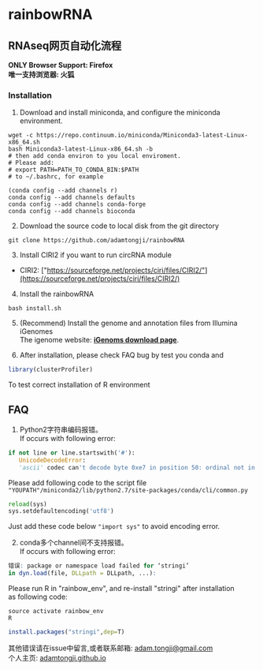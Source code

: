# rainbowRNA
## RNAseq网页自动化流程

**ONLY Browser Support: Firefox** <br>
**唯一支持浏览器: 火狐**<br>

### Installation
1. Download and install miniconda, and configure the miniconda environment.<br>
```Shell
wget -c https://repo.continuum.io/miniconda/Miniconda3-latest-Linux-x86_64.sh
bash Miniconda3-latest-Linux-x86_64.sh -b
# then add conda environ to you local enviroment.
# Please add:
# export PATH=PATH_TO_CONDA_BIN:$PATH
# to ~/.bashrc, for example

(conda config --add channels r)
conda config --add channels defaults
conda config --add channels conda-forge
conda config --add channels bioconda
```
2. Download the source code to local disk from the git directory <br>
```Shell
git clone https://github.com/adamtongji/rainbowRNA
```
3. Install CIRI2  if you want to run circRNA module <br>

- CIRI2: ["https://sourceforge.net/projects/ciri/files/CIRI2/"](https://sourceforge.net/projects/ciri/files/CIRI2/)

4. Install the rainbowRNA <br>
```Shell
bash install.sh
```

5. (Recommend) Install the genome and annotation files from Illumina iGenomes <br>
The igenome website: **[iGenoms download page](https://support.illumina.com/sequencing/sequencing_software/igenome.html)**. <br>

6. After installation, please check FAQ bug by test you conda and
```R
library(clusterProfiler)
```
To test correct installation of R environment


## FAQ
1. Python2字符串编码报错。<br>
If occurs with following error: <br>
```Python
if not line or line.startswith('#'):
   UnicodeDecodeError:
   'ascii' codec can't decode byte 0xe7 in position 50: ordinal not in range(128)
```
Please add following code to the script file `"YOUPATH"/miniconda2/lib/python2.7/site-packages/conda/cli/common.py` <br>
```Python
reload(sys)
sys.setdefaultencoding('utf8')
```
Just add these code below  `"import sys"` to avoid encoding error.<br>

2. conda多个channel间不支持报错。<br>
If occurs with following error: <br>
```R
错误: package or namespace load failed for ‘stringi’
in dyn.load(file, DLLpath = DLLpath, ...):
```
Please run R in "rainbow_env", and re-install "stringi" after installation<br>
as following code:
```Shell
source activate rainbow_env
R
```
```R
install.packages("stringi",dep=T)
```

其他错误请在issue中留言,或者联系邮箱: adam.tongji@gmail.com <br>
个人主页: [adamtongji.github.io](https://adamtongji.github.io)<br>
